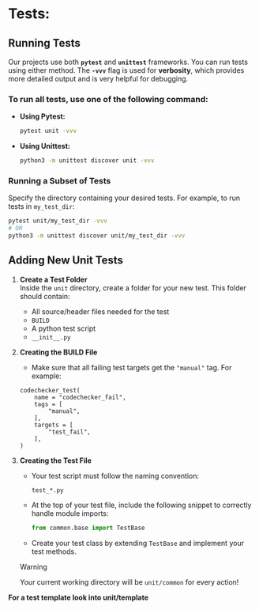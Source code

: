 # Tests:

## Running Tests

Our projects use both **`pytest`** and **`unittest`** frameworks.
You can run tests using either method.
The **`-vvv`** flag is used for **verbosity**, which provides more detailed output and is very helpful for debugging.

### To run all tests, use one of the following command:
* **Using Pytest:**
    ```bash
    pytest unit -vvv
    ```

* **Using Unittest:**
    ```bash
    python3 -m unittest discover unit -vvv
    ```

### Running a Subset of Tests
Specify the directory containing your desired tests. For example, to run tests in `my_test_dir`:

```bash
pytest unit/my_test_dir -vvv
# OR
python3 -m unittest discover unit/my_test_dir -vvv
```

## Adding New Unit Tests

1. **Create a Test Folder**  
   Inside the `unit` directory, create a folder for your new test. This folder should contain:
   - All source/header files needed for the test
   - `BUILD`
   - A python test script
   - `__init__.py`

2. **Creating the BUILD File**
    - Make sure that all failing test targets get the `"manual"` tag. For example:
    ```
    codechecker_test(
        name = "codechecker_fail",
        tags = [
            "manual",
        ],
        targets = [
            "test_fail",
        ],
    )
    ```

2. **Creating the Test File**  
    - Your test script must follow the naming convention:
        ```text
        test_*.py
        ``` 
    - At the top of your test file, include the following snippet to correctly handle module imports:
        ```python
        from common.base import TestBase
        ```  
    - Create your test class by extending `TestBase` and implement your test methods.
    > [!WARNING]
    > Your current working directory will be `unit/common` for every action!

**For a test template look into unit/template**
